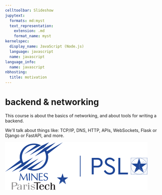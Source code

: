 ```yaml
---
celltoolbar: Slideshow
jupytext:
  formats: md:myst
  text_representation:
    extension: .md
    format_name: myst
kernelspec:
  display_name: JavaScript (Node.js)
  language: javascript
  name: javascript
language_info:
  name: javascript
nbhosting:
  title: motivation
---
```


# backend & networking

This course is about the basics of networking, and about tools for writing a backend.

We'll talk about things like: TCP/IP, DNS, HTTP, APIs, WebSockets, Flask or Django or FastAPI, and more.

<img src="media/logos/logo-mines-original.svg">
